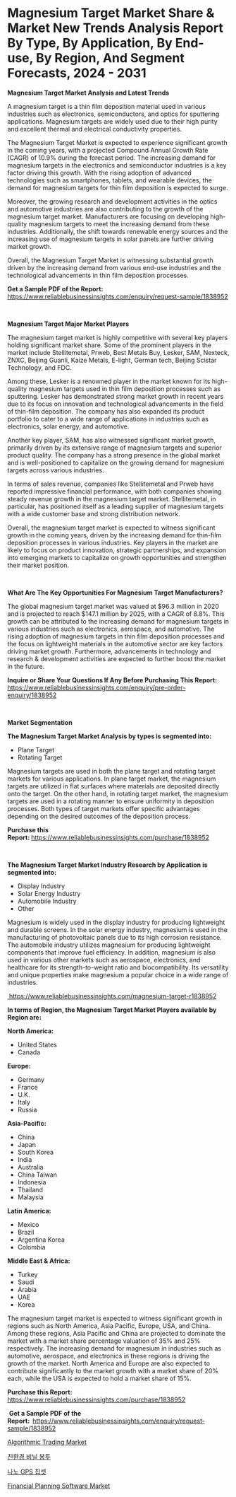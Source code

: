 <p><h1>Magnesium Target Market Share & Market New Trends Analysis Report By Type, By Application, By End-use, By Region, And Segment Forecasts, 2024 - 2031</h1></p><p><strong>Magnesium Target Market Analysis and Latest Trends</strong></p>
<p><p>A magnesium target is a thin film deposition material used in various industries such as electronics, semiconductors, and optics for sputtering applications. Magnesium targets are widely used due to their high purity and excellent thermal and electrical conductivity properties.</p><p>The Magnesium Target Market is expected to experience significant growth in the coming years, with a projected Compound Annual Growth Rate (CAGR) of 10.9% during the forecast period. The increasing demand for magnesium targets in the electronics and semiconductor industries is a key factor driving this growth. With the rising adoption of advanced technologies such as smartphones, tablets, and wearable devices, the demand for magnesium targets for thin film deposition is expected to surge.</p><p>Moreover, the growing research and development activities in the optics and automotive industries are also contributing to the growth of the magnesium target market. Manufacturers are focusing on developing high-quality magnesium targets to meet the increasing demand from these industries. Additionally, the shift towards renewable energy sources and the increasing use of magnesium targets in solar panels are further driving market growth.</p><p>Overall, the Magnesium Target Market is witnessing substantial growth driven by the increasing demand from various end-use industries and the technological advancements in thin film deposition processes.</p></p>
<p><strong>Get a Sample PDF of the Report:&nbsp;</strong> <a href="https://www.reliablebusinessinsights.com/enquiry/request-sample/1838952">https://www.reliablebusinessinsights.com/enquiry/request-sample/1838952</a></p>
<p>&nbsp;</p>
<p><strong>Magnesium Target Major Market Players</strong></p>
<p><p>The magnesium target market is highly competitive with several key players holding significant market share. Some of the prominent players in the market include Stellitemetal, Prweb, Best Metals Buy, Lesker, SAM, Nexteck, ZNXC, Beijing Guanli, Kaize Metals, E-light, German tech, Beijing Scistar Technology, and FDC.</p><p>Among these, Lesker is a renowned player in the market known for its high-quality magnesium targets used in thin film deposition processes such as sputtering. Lesker has demonstrated strong market growth in recent years due to its focus on innovation and technological advancements in the field of thin-film deposition. The company has also expanded its product portfolio to cater to a wide range of applications in industries such as electronics, solar energy, and automotive.</p><p>Another key player, SAM, has also witnessed significant market growth, primarily driven by its extensive range of magnesium targets and superior product quality. The company has a strong presence in the global market and is well-positioned to capitalize on the growing demand for magnesium targets across various industries.</p><p>In terms of sales revenue, companies like Stellitemetal and Prweb have reported impressive financial performance, with both companies showing steady revenue growth in the magnesium target market. Stellitemetal, in particular, has positioned itself as a leading supplier of magnesium targets with a wide customer base and strong distribution network.</p><p>Overall, the magnesium target market is expected to witness significant growth in the coming years, driven by the increasing demand for thin-film deposition processes in various industries. Key players in the market are likely to focus on product innovation, strategic partnerships, and expansion into emerging markets to capitalize on growth opportunities and strengthen their market position.</p></p>
<p>&nbsp;</p>
<p><strong>What Are The Key Opportunities For Magnesium Target Manufacturers?</strong></p>
<p><p>The global magnesium target market was valued at $96.3 million in 2020 and is projected to reach $147.1 million by 2025, with a CAGR of 8.8%. This growth can be attributed to the increasing demand for magnesium targets in various industries such as electronics, aerospace, and automotive. The rising adoption of magnesium targets in thin film deposition processes and the focus on lightweight materials in the automotive sector are key factors driving market growth. Furthermore, advancements in technology and research & development activities are expected to further boost the market in the future.</p></p>
<p><strong>Inquire or Share Your Questions If Any Before Purchasing This Report:</strong> <a href="https://www.reliablebusinessinsights.com/enquiry/pre-order-enquiry/1838952">https://www.reliablebusinessinsights.com/enquiry/pre-order-enquiry/1838952</a></p>
<p>&nbsp;</p>
<p><strong>Market Segmentation</strong></p>
<p><strong>The Magnesium Target Market Analysis by types is segmented into:</strong></p>
<p><ul><li>Plane Target</li><li>Rotating Target</li></ul></p>
<p><p>Magnesium targets are used in both the plane target and rotating target markets for various applications. In plane target market, the magnesium targets are utilized in flat surfaces where materials are deposited directly onto the target. On the other hand, in rotating target market, the magnesium targets are used in a rotating manner to ensure uniformity in deposition processes. Both types of target markets offer specific advantages depending on the desired outcomes of the deposition process.</p></p>
<p><strong>Purchase this Report:&nbsp;</strong><a href="https://www.reliablebusinessinsights.com/purchase/1838952">https://www.reliablebusinessinsights.com/purchase/1838952</a></p>
<p>&nbsp;</p>
<p><strong>The Magnesium Target Market Industry Research by Application is segmented into:</strong></p>
<p><ul><li>Display Industry</li><li>Solar Energy Industry</li><li>Automobile Industry</li><li>Other</li></ul></p>
<p><p>Magnesium is widely used in the display industry for producing lightweight and durable screens. In the solar energy industry, magnesium is used in the manufacturing of photovoltaic panels due to its high corrosion resistance. The automobile industry utilizes magnesium for producing lightweight components that improve fuel efficiency. In addition, magnesium is also used in various other markets such as aerospace, electronics, and healthcare for its strength-to-weight ratio and biocompatibility. Its versatility and unique properties make magnesium a popular choice in a wide range of industries.</p></p>
<p><a href="https://www.reliablebusinessinsights.com/magnesium-target-r1838952">&nbsp;https://www.reliablebusinessinsights.com/magnesium-target-r1838952</a></p>
<p><strong>In terms of Region, the Magnesium Target Market Players available by Region are:</strong></p>
<p>
    <p> <strong> North America: </strong>
        <ul>
            <li>United States</li>
            <li>Canada</li>
        </ul>
        </p> 
    <p> <strong> Europe: </strong>
        <ul>
            <li>Germany</li>
            <li>France</li>
            <li>U.K.</li>
            <li>Italy</li>
            <li>Russia</li>
        </ul>
        </p> 
    <p> <strong> Asia-Pacific: </strong>
        <ul>
            <li>China</li>
            <li>Japan</li>
            <li>South Korea</li>
            <li>India</li>
            <li>Australia</li>
            <li>China Taiwan</li>
            <li>Indonesia</li>
            <li>Thailand</li>
            <li>Malaysia</li>
        </ul>
        </p> 
    <p> <strong> Latin America: </strong>
        <ul>
            <li>Mexico</li>
            <li>Brazil</li>
            <li>Argentina Korea</li>
            <li>Colombia</li>
        </ul>
        </p> 
    <p> <strong> Middle East & Africa: </strong>
        <ul>
            <li>Turkey</li>
            <li>Saudi</li>
            <li>Arabia</li>
            <li>UAE</li>
            <li>Korea</li>
        </ul>
    </p>
    </p>
<p><p>The magnesium target market is expected to witness significant growth in regions such as North America, Asia Pacific, Europe, USA, and China. Among these regions, Asia Pacific and China are projected to dominate the market with a market share percentage valuation of 35% and 25% respectively. The increasing demand for magnesium in industries such as automotive, aerospace, and electronics in these regions is driving the growth of the market. North America and Europe are also expected to contribute significantly to the market growth with a market share of 20% each, while the USA is expected to hold a market share of 15%.</p></p>
<p><strong>Purchase this Report: </strong><a href="https://www.reliablebusinessinsights.com/purchase/1838952">https://www.reliablebusinessinsights.com/purchase/1838952</a></p>
<p>&nbsp;<strong>Get a Sample PDF of the Report:&nbsp;&nbsp;</strong><a href="https://www.reliablebusinessinsights.com/enquiry/request-sample/1838952">https://www.reliablebusinessinsights.com/enquiry/request-sample/1838952</a></p>
<p><strong></strong></p>
<p><p><a href="https://github.com/brentleyjimmiealvaradoz4l1rea/Market-Research-Report-List-3/blob/main/algorithmic-trading-market.md">Algorithmic Trading Market</a></p><p><a href="https://github.com/ahmadrevanz10/Market-Research-Report-List-1/blob/main/3491864129648.md">친환경 비닐 봉투</a></p><p><a href="https://github.com/jimahmed0511/Market-Research-Report-List-1/blob/main/6164648129647.md">나노 GPS 칩셋</a></p><p><a href="https://github.com/khayangel/Market-Research-Report-List-4/blob/main/financial-planning-software-market.md">Financial Planning Software Market</a></p></p>
